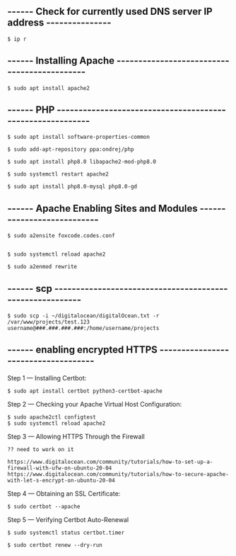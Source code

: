 ## ------ Check for currently used DNS server IP address ---------------

    $ ip r

## ------ Installing Apache --------------------------------------------

    $ sudo apt install apache2

## ------ PHP ----------------------------------------------------------

    $ sudo apt install software-properties-common

    $ sudo add-apt-repository ppa:ondrej/php

    $ sudo apt install php8.0 libapache2-mod-php8.0

    $ sudo systemctl restart apache2

    $ sudo apt install php8.0-mysql php8.0-gd

## ------  Apache Enabling Sites and Modules ---------------------------



    $ sudo a2ensite foxcode.codes.conf


    $ sudo systemctl reload apache2

    $ sudo a2enmod rewrite


## ------  scp ---------------------------------------------------------

    $ sudo scp -i ~/digitalocean/digitalOcean.txt -r /var/www/projects/test.123 username@###.###.###.###:/home/username/projects



## ------  enabling encrypted HTTPS ------------------------------------

Step 1 — Installing Certbot:

    $ sudo apt install certbot python3-certbot-apache


Step 2 — Checking your Apache Virtual Host Configuration:

    $ sudo apache2ctl configtest
    $ sudo systemctl reload apache2

Step 3 — Allowing HTTPS Through the Firewall

    ?? need to work on it

    https://www.digitalocean.com/community/tutorials/how-to-set-up-a-firewall-with-ufw-on-ubuntu-20-04
    https://www.digitalocean.com/community/tutorials/how-to-secure-apache-with-let-s-encrypt-on-ubuntu-20-04

Step 4 — Obtaining an SSL Certificate:

    $ sudo certbot --apache

Step 5 — Verifying Certbot Auto-Renewal

    $ sudo systemctl status certbot.timer

    $ sudo certbot renew --dry-run